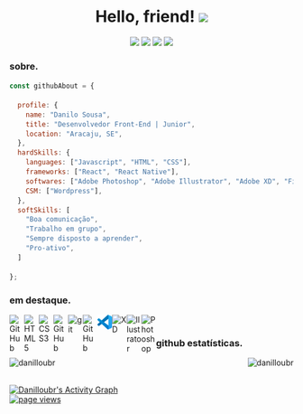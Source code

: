 <h1 align="center">
  Hello, friend!
  <a href="#"><img src="https://media.giphy.com/media/CXzRJA18RJAtmpPNBC/giphy.gif" width="48"></a>
</h1>

<p align="center">   
  <a href="mailto:danillou@hotmail.com" target="_blank"><img src="https://img.shields.io/badge/-Email-0D1117?style=for-the-badge&logo=gmail&logoColor=F0DB4F"></a>
  <a href="https://www.linkedin.com/in/danilloubr" target="_blank"><img src="https://img.shields.io/badge/-LinkedIn-0D1117?style=for-the-badge&logo=linkedin&logoColor=F0DB4F"></a> 
  <a href="https://www.instagram.com/danilloubr/" target="_blank"><img src="https://img.shields.io/badge/-Instagram-0D1117?style=for-the-badge&logo=instagram&logoColor=F0DB4F"></a>
  <a href="#" target="_blank"><img src="https://img.shields.io/badge/YouTube-0D1117?style=for-the-badge&logo=youtube&logoColor=F0DB4F"></a>
</p>



### sobre.

```javascript
const githubAbout = {

  profile: {
    name: "Danilo Sousa",
    title: "Desenvolvedor Front-End | Junior",
    location: "Aracaju, SE",
  },
  hardSkills: {
    languages: ["Javascript", "HTML", "CSS"],
    frameworks: ["React", "React Native"],
    softwares: ["Adobe Photoshop", "Adobe Illustrator", "Adobe XD", "Figma"],
    CSM: ["Wordpress"],
  },
  softSkills: [
    "Boa comunicação",
    "Trabalho em grupo",
    "Sempre disposto a aprender",
    "Pro-ativo",
  ]
  
};
```


### em destaque.
<a target="_blank" rel="noopener noreferrer" href="https://www.w3schools.com/js/"><img align="left" alt="GitHub" width="26px" src="https://cdn.iconscout.com/icon/free/png-64/javascript-2752148-2284965.png" style="max-width: 100%;"></a>
<p dir="auto"><a href="https://www.w3schools.com/html/default.asp" rel="nofollow"><img align="left" alt="HTML5" width="26px" src="https://cdn.iconscout.com/icon/free/png-64/html-2752158-2284975.png" style="max-width: 100%;"></a>
<a href="https://www.w3schools.com/css/" rel="nofollow"><img align="left" alt="CSS3" width="26px" src="https://cdn.iconscout.com/icon/free/png-64/css3-11-1175239.png" style="max-width: 100%;"></a>
<a target="_blank" rel="noopener noreferrer" href="https://pt-br.reactjs.org/"><img align="left" alt="GitHub" width="26px" src="https://cdn.iconscout.com/icon/free/png-64/react-3-1175109.png" style="max-width: 100%;"></a>
<a href="https://git-scm.com/" rel="nofollow"> <img align="left" alt="git" width="26px" src="https://camo.githubusercontent.com/fbfcb9e3dc648adc93bef37c718db16c52f617ad055a26de6dc3c21865c3321d/68747470733a2f2f7777772e766563746f726c6f676f2e7a6f6e652f6c6f676f732f6769742d73636d2f6769742d73636d2d69636f6e2e737667" data-canonical-src="https://www.vectorlogo.zone/logos/git-scm/git-scm-icon.svg" style="max-width: 100%;"> </a>
<a target="_blank" rel="noopener noreferrer" href="https://github.com/danilloubr?tab=repositories"><img align="left" alt="GitHub" width="26px" src="https://cdn.iconscout.com/icon/free/png-64/developer-tool-1889493-1597553.png" style="max-width: 100%;"></a>
<img align="left" alt="Visual Studio Code" width="26px" src="https://raw.githubusercontent.com/github/explore/80688e429a7d4ef2fca1e82350fe8e3517d3494d/topics/visual-studio-code/visual-studio-code.png" />
<a href="https://www.adobe.com/products/xd.html" target="_blank"> <img align="left" alt="XD" width="26px" src="https://cdn.iconscout.com/icon/free/png-64/adobe-xd-1869035-1583159.png"/> </a> 
<a href="https://www.adobe.com/in/products/illustrator.html" target="_blank"> <img align="left" alt="Illustrator" width="26px" src="https://cdn.iconscout.com/icon/free/png-64/illustrator-14-1175160.png"/> </a> 
<a href="https://www.photoshop.com/en" target="_blank"> <img align="left" alt="Photoshop" width="26px" src="https://cdn.iconscout.com/icon/free/png-64/photoshop-8-226474.png"/> </a>



<br></p>

###  github estatísticas.

  <div align="center" style="display: "flex">
  <p align="left"  height="192px" width="411px">
    <a href="https://github.com/danilloubr"><img align="left" src="https://github-readme-stats.vercel.app/api?username=danilloubr&show_icons=true&locale=en&theme=algolia" alt="danilloubr"/></a>
	</p>
	<p  align="right" height="192px" width="411px">
	  <img align="right" src="https://github-readme-stats.vercel.app/api/top-langs?username=danilloubr&show_icons=true&locale=en&layout=compact&theme=algolia" alt="danilloubr" />
	</p>
  <br/>
  
  </div>
  </p>




  <br/>
   <a href="https://github.com/danilloubr"><img alt="Danilloubr's Activity Graph" src="https://activity-graph.herokuapp.com/graph?username=danilloubr&custom_title=danillouBR's%20Contribution%20Graph&theme=react-dark" /></a>
  <br/>
  
   <a href="https://github.com/danilloubr">
    <img src="https://komarev.com/ghpvc/?username=danilloubr" alt="page views" />
 </a>







